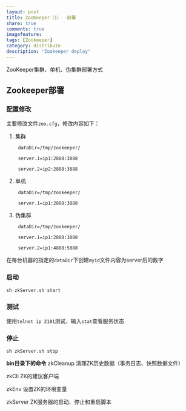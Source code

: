 ```yaml
---
layout: post
title: ZooKeeper（1）--部署
share: true
comments: true
imagefeature:
tags: [Zookeeper]
category: distribute
description: "Zookeeper deploy"
---
```


ZooKeeper集群、单机、伪集群部署方式

<!--more-->
## Zookeeper部署

### 配置修改
主要修改文件`zoo.cfg`，修改内容如下：

1. 集群

		dataDir=/tmp/zookeeper/	
		
		server.1=ip1:2888:3888
		
		server.2=ip2:2888:3888

2. 单机

		dataDir=/tmp/zookeeper/	
		
		server.1=ip1:2888:3888


3. 伪集群

		dataDir=/tmp/zookeeper/	
		
		server.1=ip1:2888:3888
		
		server.2=ip1:4888:5888

在每台机器的指定的`dataDir`下创建`myid`文件内容为server后的数字

### 启动
	
	sh zkServer.sh start
	
### 测试

使用`telnet ip 2181`测试，输入`stat`查看服务状态

### 停止

	sh zkServer.sh stop
	
**bin目录下的命令**
zkCleanup	清理ZK历史数据（事务日志、快照数据文件）

zkCli		ZK的建议客户端

zkEnv		设置ZK的环境变量

zkServer	ZK服务器的启动、停止和重启脚本


